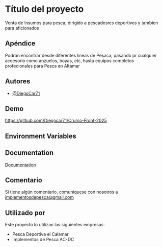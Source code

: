 
# Título del proyecto

Venta de Insumos para pesca, dirigido a pescadosres deportivos y tambien para aficionados




## Apéndice

Podran encontrar desde diferentes lineas de Pesaca, pasando pr cualquier accesorio como anzuelos, boyas, etc, hasta equipos completos profecionales para Pesca en Altamar

## Autores

- [@DiegoCar71](https://https://github.com/Diegocar71)



## Demo

https://github.com/Diegocar71/Crurso-Front-2025




## Environment Variables

## Documentation

[Documentation](https://linktodocumentation)




## Comentario

Si tiene algún comentario, comuníquese con nosotros a implementosdepesca@gmail.com


## Utilizado por
Este proyecto lo utilizan las siguientes empresas:

- Pesca Deportiva el Calamar
- Implementos de Pesca AC-DC

